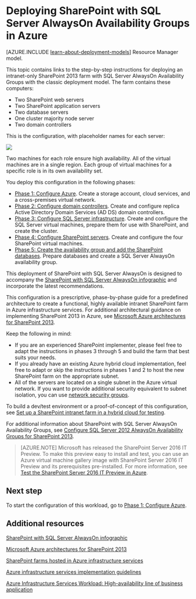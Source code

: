 <properties
	pageTitle="Deploy a SharePoint Server 2013 farm | Microsoft Azure"
	description="Deploy a high-availability SharePoint Server 2013 farm using SQL Server AlwaysOn Availability Groups in Azure in five phases."
	documentationCenter=""
	services="virtual-machines"
	authors="JoeDavies-MSFT"
	manager="timlt"
	editor=""
	tags="azure-service-management"/>

<tags
	ms.service="virtual-machines"
	ms.workload="infrastructure-services"
	ms.tgt_pltfrm="Windows"
	ms.devlang="na"
	ms.topic="article"
	ms.date="07/22/2015"
	ms.author="josephd"/>

# Deploying SharePoint with SQL Server AlwaysOn Availability Groups in Azure

[AZURE.INCLUDE [learn-about-deployment-models](../../includes/learn-about-deployment-models-classic-include.md)] Resource Manager model.


This topic contains links to the step-by-step instructions for deploying an intranet-only SharePoint 2013 farm with SQL Server AlwaysOn Availability Groups with the classic deployment model. The farm contains these computers:

- Two SharePoint web servers
- Two SharePoint application servers
- Two database servers
- One cluster majority node server
- Two domain controllers

This is the configuration, with placeholder names for each server:

![](./media/virtual-machines-workload-intranet-sharepoint-overview/workload-spsqlao_05.png)

Two machines for each role ensure high availability. All of the virtual machines are in a single region. Each group of virtual machines for a specific role is in its own availability set.

You deploy this configuration in the following phases:

- [Phase 1: Configure Azure](virtual-machines-workload-intranet-sharepoint-phase1.md). Create a storage account, cloud services, and a cross-premises virtual network.
- [Phase 2: Configure domain controllers](virtual-machines-workload-intranet-sharepoint-phase2.md). Create and configure replica Active Directory Domain Services (AD DS) domain controllers.
- [Phase 3: Configure SQL Server infrastructure](virtual-machines-workload-intranet-sharepoint-phase3.md). Create and configure the SQL Server virtual machines, prepare them for use with SharePoint, and create the cluster.
- [Phase 4: Configure SharePoint servers](virtual-machines-workload-intranet-sharepoint-phase4.md). Create and configure the four SharePoint virtual machines.
- [Phase 5: Create the availability group and add the SharePoint databases](virtual-machines-workload-intranet-sharepoint-phase5.md). Prepare databases and create a SQL Server AlwaysOn availability group.

This deployment of SharePoint with SQL Server AlwaysOn is designed to accompany the [SharePoint with SQL Server AlwaysOn infographic](http://go.microsoft.com/fwlink/?LinkId=394788) and incorporate the latest recommendations.

This configuration is a prescriptive, phase-by-phase guide for a predefined architecture to create a functional, highly available intranet SharePoint farm in Azure infrastructure services. For additional architectural guidance on implementing SharePoint 2013 in Azure, see [Microsoft Azure architectures for SharePoint 2013](https://technet.microsoft.com/library/dn635309.aspx).

Keep the following in mind:

- If you are an experienced SharePoint implementer, please feel free to adapt the instructions in phases 3 through 5 and build the farm that best suits your needs.
- If you already have an existing Azure hybrid cloud implementation, feel free to adapt or skip the instructions in phases 1 and 2 to host the new SharePoint farm on the appropriate subnet.
- All of the servers are located on a single subnet in the Azure virtual network. If you want to provide additional security equivalent to subnet isolation, you can use [network security groups](virtual-networks-nsg.md).

To build a dev/test environment or a proof-of-concept of this configuration, see [Set up a SharePoint intranet farm in a hybrid cloud for testing](../virtual-network/virtual-networks-setup-sharepoint-hybrid-cloud-testing.md).

For additional information about SharePoint with SQL Server AlwaysOn Availability Groups, see [Configure SQL Server 2012 AlwaysOn Availability Groups for SharePoint 2013](https://technet.microsoft.com/library/jj715261.aspx).

> [AZURE.NOTE] Microsoft has released the SharePoint Server 2016 IT Preview. To make this preview easy to install and test, you can use an Azure virtual machine gallery image with SharePoint Server 2016 IT Preview and its prerequisites pre-installed. For more information, see [Test the SharePoint Server 2016 IT Preview in Azure](http://azure.microsoft.com/blog/test-sharepoint-server-2016-it-preview-4/).

## Next step

To start the configuration of this workload, go to [Phase 1: Configure Azure](virtual-machines-workload-intranet-sharepoint-phase1.md).


## Additional resources

[SharePoint with SQL Server AlwaysOn infographic](http://go.microsoft.com/fwlink/?LinkId=394788)

[Microsoft Azure architectures for SharePoint 2013](https://technet.microsoft.com/library/dn635309.aspx)

[SharePoint farms hosted in Azure infrastructure services](virtual-machines-sharepoint-infrastructure-services.md)

[Azure infrastructure services implementation guidelines](virtual-machines-infrastructure-services-implementation-guidelines.md)

[Azure Infrastructure Services Workload: High-availability line of business application](virtual-machines-workload-high-availability-lob-application.md)
